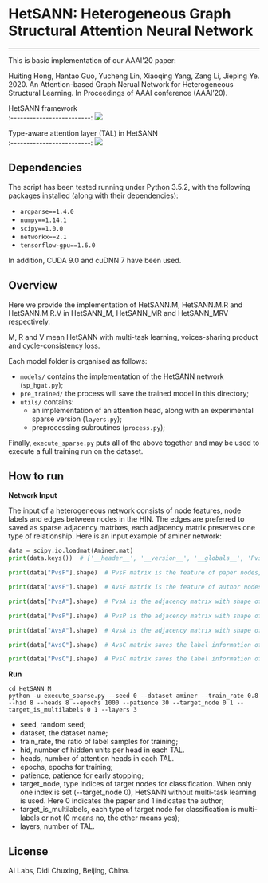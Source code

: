 # HetSANN: Heterogeneous Graph Structural Attention Neural Network
---------------

This is basic implementation of our AAAI'20 paper:

Huiting Hong, Hantao Guo, Yucheng Lin, Xiaoqing Yang, Zang Li, Jieping Ye. 2020. An Attention-based Graph Nerual Network for Heterogeneous Structural Learning. In Proceedings of AAAI conference (AAAI’20).

HetSANN framework            
:-------------------------:
![](https://github.com/didichuxing/hetsann/raw/master/fig/model.png)

Type-aware attention layer (TAL) in HetSANN            
:-------------------------:
![](https://github.com/didichuxing/hetsann/raw/master/fig/attention.png)



Dependencies
------------
The script has been tested running under Python 3.5.2, with the following packages installed (along with their dependencies):

- `argparse==1.4.0`
- `numpy==1.14.1`
- `scipy==1.0.0`
- `networkx==2.1`
- `tensorflow-gpu==1.6.0`

In addition, CUDA 9.0 and cuDNN 7 have been used.


Overview
--------------
Here we provide the implementation of HetSANN.M, HetSANN.M.R and HetSANN.M.R.V in HetSANN_M, HetSANN_MR and HetSANN_MRV respectively.

M, R and V mean HetSANN with multi-task learning, voices-sharing product and cycle-consistency loss.

Each model folder is organised as follows:
- `models/` contains the implementation of the HetSANN network (`sp_hgat.py`);
- `pre_trained/` the process will save the trained model in this directory;
- `utils/` contains:
    * an implementation of an attention head, along with an experimental sparse version (`layers.py`);
    * preprocessing subroutines (`process.py`);

Finally, `execute_sparse.py` puts all of the above together and may be used to execute a full training run on the dataset.

How to run
---------------
**Network Input**

The input of a heterogeneous network consists of node features, node labels and edges between nodes in the HIN. The edges are preferred to saved as sparse adjacency matrixes, each adjacency matrix preserves one type of relationship. Here is an input example of aminer network:
```python
data = scipy.io.loadmat(Aminer.mat)
print(data.keys())  # ['__header__', '__version__', '__globals__', 'PvsF', 'AvsF', 'AvsC', 'PvsC', 'PvsA', 'AvsA', 'PvsP'], where '__header__', '__version__' and '__globals__' are automatic generated when save matfile with scipy.io.savemat.

print(data["PvsF"].shape)  # PvsF matrix is the feature of paper nodes, the shape is [paper_number, paper_features_dimension]

print(data["AvsF"].shape)  # AvsF matrix is the feature of author nodes, the shape is [author_number, author_features_dimension]

print(data["PvsA"].shape)  # PvsA is the adjacency matrix with shape of [paper_number, author_number], which preserves the publishing relationship between the paper an the author.

print(data["PvsP"].shape)  # PvsP is the adjacency matrix with shape of [paper_number, paper_number], which preserves the citation relationship between papers.

print(data["AvsA"].shape)  # AvsA is the adjacency matrix with shape of [author_number, author_number], which preserves the collaboration relationship between authors.

print(data["AvsC"].shape)  # AvsC matrix saves the label information of authors. The shape is [author_number, class_number]. Here an author can be multi labeled.

print(data["PvsC"].shape)  # PvsC matrix saves the label information of papers. The shape is [paper_number, class_number]. Here a paper is labeled as one class.
```


**Run**

```shell
cd HetSANN_M
python -u execute_sparse.py --seed 0 --dataset aminer --train_rate 0.8 --hid 8 --heads 8 --epochs 1000 --patience 30 --target_node 0 1 --target_is_multilabels 0 1 --layers 3
```
- seed, random seed;
- dataset, the dataset name;
- train_rate, the ratio of label samples for training;
- hid, number of hidden units per head in each TAL.
- heads, number of attention heads in each TAL.
- epochs, epochs for training;
- patience, patience for early stopping;
- target_node, type indices of target nodes for classification. When only one index is set (--target_node 0), HetSANN without multi-task learning is used. Here 0 indicates the paper and 1 indicates the author;
- target_is_multilabels, each type of target node for classification is multi-labels or not (0 means no, the other means yes);
- layers, number of TAL.

License
----------
AI Labs, Didi Chuxing, Beijing, China.
